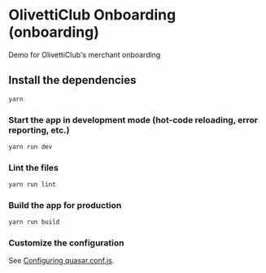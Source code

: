 # OlivettiClub Onboarding (onboarding)

Demo for OlivettiClub's merchant onboarding

## Install the dependencies
```bash
yarn
```

### Start the app in development mode (hot-code reloading, error reporting, etc.)
```bash
yarn run dev
```

### Lint the files
```bash
yarn run lint
```

### Build the app for production
```bash
yarn run build
```

### Customize the configuration
See [Configuring quasar.conf.js](https://quasar.dev/quasar-cli/quasar-conf-js).
